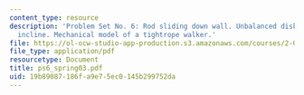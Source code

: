 ```yaml
---
content_type: resource
description: 'Problem Set No. 6: Rod sliding down wall. Unbalanced disk rolls down
  incline. Mechanical model of a tightrope walker.'
file: https://ol-ocw-studio-app-production.s3.amazonaws.com/courses/2-004-modeling-dynamics-and-control-ii-spring-2003/19b89087186fa9e75ec0145b299752da_ps6_spring03.pdf
file_type: application/pdf
resourcetype: Document
title: ps6_spring03.pdf
uid: 19b89087-186f-a9e7-5ec0-145b299752da
---
```

